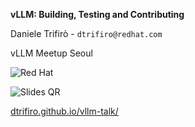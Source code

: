 <!-- .slide: data-background="#FFFFFF" -->

**vLLM: Building, Testing and Contributing**

Daniele Trifirò <!-- .element: style="font-size: 0.7em" --> - `dtrifiro@redhat.com` <!-- .element: style="font-size: 0.7em" -->

vLLM Meetup Seoul <!-- .element: style="font-size: 0.6em" -->

<!-- Shanghai - MetaX -->

![Red Hat](static/red-hat-logo.png) <!-- .element: style="height: 0.95em" -->

![Slides QR](static/qr-dtrifiro-github-io.png)

<!-- .element: style="display: block; height: 7em" -->

[dtrifiro.github.io/vllm-talk/ <br>](https://dtrifiro.github.io/vllm-talk/)
